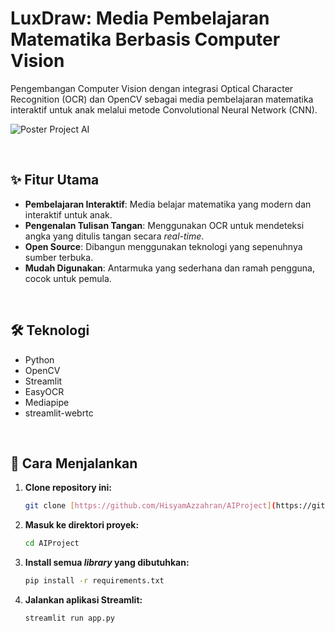 # LuxDraw: Media Pembelajaran Matematika Berbasis Computer Vision

Pengembangan Computer Vision dengan integrasi Optical Character Recognition (OCR) dan OpenCV sebagai media pembelajaran matematika interaktif untuk anak melalui metode Convolutional Neural Network (CNN).

![Poster Project AI](https://raw.githubusercontent.com/HisyamAzzahran/AIProject/main/Poster%20Project%20AI.jpg)

<br>

## ✨ Fitur Utama

-   **Pembelajaran Interaktif**: Media belajar matematika yang modern dan interaktif untuk anak.
-   **Pengenalan Tulisan Tangan**: Menggunakan OCR untuk mendeteksi angka yang ditulis tangan secara _real-time_.
-   **Open Source**: Dibangun menggunakan teknologi yang sepenuhnya sumber terbuka.
-   **Mudah Digunakan**: Antarmuka yang sederhana dan ramah pengguna, cocok untuk pemula.

<br>

## 🛠️ Teknologi

-   Python
-   OpenCV
-   Streamlit
-   EasyOCR
-   Mediapipe
-   streamlit-webrtc

<br>

## 🚀 Cara Menjalankan

1.  **Clone repository ini:**
    ```sh
    git clone [https://github.com/HisyamAzzahran/AIProject](https://github.com/HisyamAzzahran/AIProject)
    ```

2.  **Masuk ke direktori proyek:**
    ```sh
    cd AIProject
    ```

3.  **Install semua _library_ yang dibutuhkan:**
    ```sh
    pip install -r requirements.txt
    ```

4.  **Jalankan aplikasi Streamlit:**
    ```sh
    streamlit run app.py
    ```